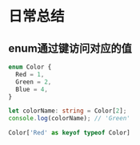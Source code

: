 # 日常总结
## enum通过键访问对应的值
```ts
enum Color {
  Red = 1,
  Green = 2,
  Blue = 4,
}

let colorName: string = Color[2];
console.log(colorName); // 'Green'

Color['Red' as keyof typeof Color]
```

